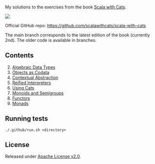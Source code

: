 My solutions to the exercises from the book [Scala with Cats](https://www.scalawithcats.com/).

[![](https://github.com/asarkar/scala-with-cats/workflows/CI/badge.svg)](https://github.com/asarkar/scala-with-cats/actions)

Official GitHub repo: https://github.com/scalawithcats/scala-with-cats

The main branch corresponds to the latest edition of the book (currently 2nd). 
The older code is available in branches.

## Contents

2. [Algebraic Data Types](ch02)
3. [Objects as Codata](ch03)
4. [Contextual Abstraction](ch04)
5. [Reified Interpreters](ch05)
6. [Using Cats](ch06)
7. [Monoids and Semigroups](ch07)
8. [Functors](ch08)
9. [Monads](ch09)

## Running tests
```
./.github/run.sh <directory>
```

## License

Released under [Apache License v2.0](LICENSE).